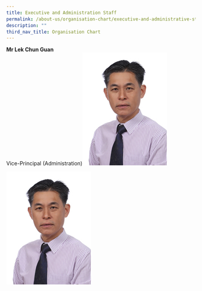 ```yaml
---
title: Executive and Administration Staff
permalink: /about-us/organisation-chart/executive-and-administrative-staff
description: ""
third_nav_title: Organisation Chart
---
```

**Mr Lek Chun Guan**   
Vice-Principal (Administration)![](/images/mr%20lek%20chun%20guan.jpeg)

<img src="/images/mr%20lek%20chun%20guan.jpeg">